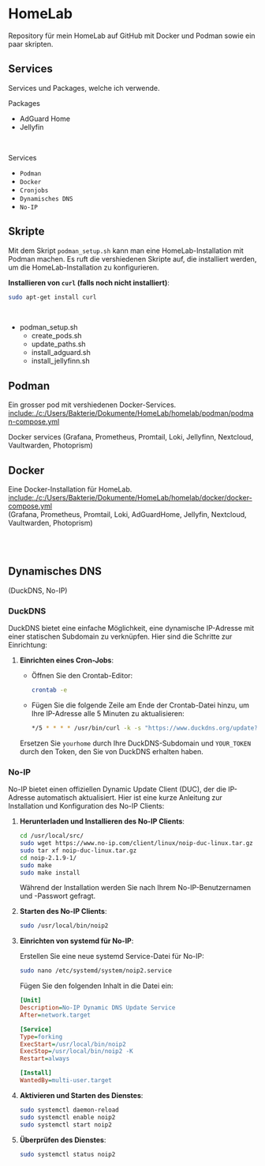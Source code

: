 # HomeLab

Repository für mein HomeLab auf GitHub mit Docker und Podman sowie ein paar skripten.

## Services

Services und Packages, welche ich verwende.

Packages

- AdGuard Home
- Jellyfin

</br>

Services

- `Podman`
- `Docker`
- `Cronjobs`
- `Dynamisches DNS`
- `No-IP`

## Skripte

Mit dem Skript `podman_setup.sh` kann man eine HomeLab-Installation mit Podman machen. Es ruft die vershiedenen Skripte auf, die installiert werden, um die HomeLab-Installation zu konfigurieren.

**Installieren von `curl` (falls noch nicht installiert)**:

   ```bash
   sudo apt-get install curl
   ```

</br>

- podman_setup.sh
  - create_pods.sh
  - update_paths.sh
  - install_adguard.sh
  - install_jellyfinn.sh

## Podman

Ein grosser pod mit vershiedenen Docker-Services.
<include:./c:/Users/Bakterie/Dokumente/HomeLab/homelab/podman/podman-compose.yml>

Docker services
(Grafana, Prometheus, Promtail, Loki, Jellyfinn, Nextcloud, Vaultwarden, Photoprism)

## Docker

Eine Docker-Installation für HomeLab. <include:./c:/Users/Bakterie/Dokumente/HomeLab/homelab/docker/docker-compose.yml></br>
(Grafana, Prometheus, Promtail, Loki, AdGuardHome, Jellyfin, Nextcloud, Vaultwarden, Photoprism)

</br></br>

## Dynamisches DNS

(DuckDNS, No-IP)

### DuckDNS

DuckDNS bietet eine einfache Möglichkeit, eine dynamische IP-Adresse mit einer statischen Subdomain zu verknüpfen. Hier sind die Schritte zur Einrichtung:

1. **Einrichten eines Cron-Jobs**:

   - Öffnen Sie den Crontab-Editor:

     ```bash
     crontab -e
     ```

   - Fügen Sie die folgende Zeile am Ende der Crontab-Datei hinzu, um Ihre IP-Adresse alle 5 Minuten zu aktualisieren:

     ```bash
     */5 * * * * /usr/bin/curl -k -s "https://www.duckdns.org/update?domains=yourhome&token=YOUR_TOKEN&ip="
     ```

   Ersetzen Sie `yourhome` durch Ihre DuckDNS-Subdomain und `YOUR_TOKEN` durch den Token, den Sie von DuckDNS erhalten haben.

### No-IP

No-IP bietet einen offiziellen Dynamic Update Client (DUC), der die IP-Adresse automatisch aktualisiert. Hier ist eine kurze Anleitung zur Installation und Konfiguration des No-IP Clients:

1. **Herunterladen und Installieren des No-IP Clients**:

   ```bash
   cd /usr/local/src/
   sudo wget https://www.no-ip.com/client/linux/noip-duc-linux.tar.gz
   sudo tar xf noip-duc-linux.tar.gz
   cd noip-2.1.9-1/
   sudo make
   sudo make install
   ```

   Während der Installation werden Sie nach Ihrem No-IP-Benutzernamen und -Passwort gefragt.

2. **Starten des No-IP Clients**:

   ```bash
   sudo /usr/local/bin/noip2
   ```

3. **Einrichten von systemd für No-IP**:

   Erstellen Sie eine neue systemd Service-Datei für No-IP:

   ```bash
   sudo nano /etc/systemd/system/noip2.service
   ```

   Fügen Sie den folgenden Inhalt in die Datei ein:

   ```ini
   [Unit]
   Description=No-IP Dynamic DNS Update Service
   After=network.target

   [Service]
   Type=forking
   ExecStart=/usr/local/bin/noip2
   ExecStop=/usr/local/bin/noip2 -K
   Restart=always

   [Install]
   WantedBy=multi-user.target
   ```

4. **Aktivieren und Starten des Dienstes**:

   ```bash
   sudo systemctl daemon-reload
   sudo systemctl enable noip2
   sudo systemctl start noip2
   ```

5. **Überprüfen des Dienstes**:

   ```bash
   sudo systemctl status noip2
   ```
